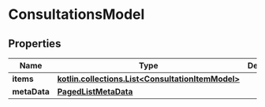 
# ConsultationsModel

## Properties
Name | Type | Description | Notes
------------ | ------------- | ------------- | -------------
**items** | [**kotlin.collections.List&lt;ConsultationItemModel&gt;**](ConsultationItemModel.md) |  |  [optional]
**metaData** | [**PagedListMetaData**](PagedListMetaData.md) |  |  [optional]



